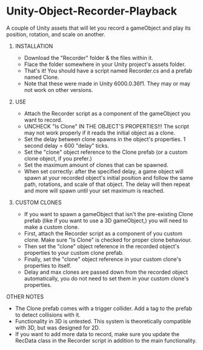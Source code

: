 # Unity-Object-Recorder-Playback
A couple of Unity assets that will let you record a gameObject and play its position, rotation, and scale on another.

1. INSTALLATION
   - Download the "Recorder" folder & the files within it.
   - Flace the folder somewhere in your Unity project's assets folder.
   - That's it! You should have a script named Recorder.cs and a prefab named Clone.
   - Note that these were made in Unity 6000.0.36f1. They may or may not work on other versions.

2. USE
   - Attach the Recorder script as a component of the gameObject you want to record.
   - UNCHECK "Is Clone" IN THE OBJECT'S PROPERTIES!!! The script may not work properly if it reads the initial object as a clone.
   - Set the delay between clone spawns in the object's properties. 1 second delay = 600 "delay" ticks.
   - Set the "clone" object reference to the Clone prefab (or a custom clone object, if you prefer.)
   - Set the maximum amount of clones that can be spawned.
   - When set correctly: after the specified delay, a game object will spawn at your recorded object's initial position and follow the same path, rotations, and scale of that object. The delay will then repeat and more will spawn until your set maximum is reached.

3. CUSTOM CLONES
   - If you want to spawn a gameObject that isn't the pre-existing Clone prefab (like if you want to use a 3D gameObject,) you will need to make a custom clone.
   - First, attach the Recorder script as a component of you custom clone. Make sure "Is Clone" is checked for proper clone behaviour.
   - Then set the "clone" object reference in the recorded object's properties to your custom clone prefab.
   - Finally, set the "clone" object reference in your custom clone's properties to itself.
   - Delay and max clones are passed down from the recorded object automatically, you do not need to set them in your custom clone's properties.

OTHER NOTES
  - The Clone prefab comes with a trigger collider. Add a tag to the prefab to detect collisions with it.
  - Functionality in 3D is untested. This system is theoretically compatible with 3D, but was designed for 2D.
  - If you want to add more data to record, make sure you update the RecData class in the Recorder script in addition to the main functionality.
